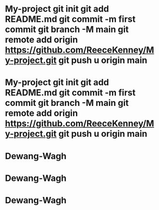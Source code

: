# My-project git init git add README.md git commit -m first commit git branch -M main git remote add origin https://github.com/ReeceKenney/My-project.git git push u origin main
# My-project git init git add README.md git commit -m first commit git branch -M main git remote add origin https://github.com/ReeceKenney/My-project.git git push u origin main
# Dewang-Wagh
# Dewang-Wagh
# Dewang-Wagh

